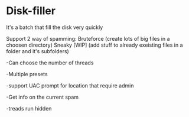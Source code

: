 # Disk-filler
It's a batch that fill the disk very quickly


Support 2 way of spamming:
Bruteforce (create lots of big files in  a choosen directory)
Sneaky [WIP] (add stuff to already exeisting files in a folder and it's subfolders)


-Can choose the number of threads

-Multiple presets

-support UAC prompt for location that require admin

-Get info on the current spam

-treads run hidden
